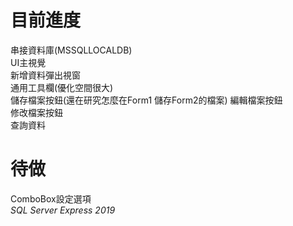 # 目前進度
串接資料庫(MSSQLLOCALDB)  
UI主視覺  
新增資料彈出視窗  
通用工具欄(優化空間很大)  
儲存檔案按鈕(還在研究怎麼在Form1 儲存Form2的檔案) 
編輯檔案按鈕  
修改檔案按鈕  
查詢資料  

# 待做

ComboBox設定選項  
_SQL Server Express 2019_
